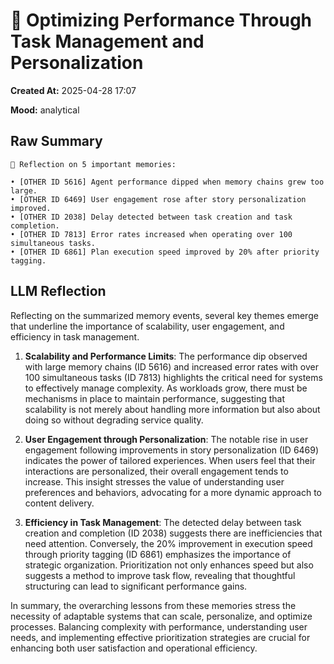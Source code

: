 # 🧠 Optimizing Performance Through Task Management and Personalization

**Created At:** 2025-04-28 17:07

**Mood:** analytical

## Raw Summary
```
🧠 Reflection on 5 important memories:

• [OTHER ID 5616] Agent performance dipped when memory chains grew too large.
• [OTHER ID 6469] User engagement rose after story personalization improved.
• [OTHER ID 2038] Delay detected between task creation and task completion.
• [OTHER ID 7813] Error rates increased when operating over 100 simultaneous tasks.
• [OTHER ID 6861] Plan execution speed improved by 20% after priority tagging.

```

## LLM Reflection
Reflecting on the summarized memory events, several key themes emerge that underline the importance of scalability, user engagement, and efficiency in task management.

1. **Scalability and Performance Limits**: The performance dip observed with large memory chains (ID 5616) and increased error rates with over 100 simultaneous tasks (ID 7813) highlights the critical need for systems to effectively manage complexity. As workloads grow, there must be mechanisms in place to maintain performance, suggesting that scalability is not merely about handling more information but also about doing so without degrading service quality.

2. **User Engagement through Personalization**: The notable rise in user engagement following improvements in story personalization (ID 6469) indicates the power of tailored experiences. When users feel that their interactions are personalized, their overall engagement tends to increase. This insight stresses the value of understanding user preferences and behaviors, advocating for a more dynamic approach to content delivery.

3. **Efficiency in Task Management**: The detected delay between task creation and completion (ID 2038) suggests there are inefficiencies that need attention. Conversely, the 20% improvement in execution speed through priority tagging (ID 6861) emphasizes the importance of strategic organization. Prioritization not only enhances speed but also suggests a method to improve task flow, revealing that thoughtful structuring can lead to significant performance gains.

In summary, the overarching lessons from these memories stress the necessity of adaptable systems that can scale, personalize, and optimize processes. Balancing complexity with performance, understanding user needs, and implementing effective prioritization strategies are crucial for enhancing both user satisfaction and operational efficiency.
